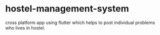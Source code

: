 # hostel-management-system
cross platform app using flutter which helps to post individual problems who lives in hostel.
